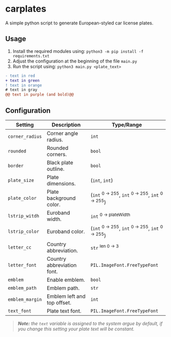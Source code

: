 # carplates

A simple python script to generate European-styled car license plates.

## Usage

 1. Install the required modules using:
 `python3 -m pip install -f requirements.txt`
 2. Adjust the configuration at the beginning of the file `main.py`
 3. Run the script using:
`python3 main.py <plate_text>`

```diff
- text in red
+ text in green
! text in orange
# text in gray
@@ text in purple (and bold)@@
```

## Configuration

|Setting|Description|Type/Range|
|-|-|-|
|`corner_radius`|Corner angle radius.|`int`|
|`rounded`|Rounded corners.|`bool`|
|`border`|Black plate outline.|`bool`|
|`plate_size`|Plate dimensions.|(`int`, `int`)|
|`plate_color`|Plate background color.|(`int` <sup>0 &rarr; 255</sup>, `int` <sup>0 &rarr; 255</sup>, `int` <sup>0 &rarr; 255</sup>)|
|`lstrip_witdh`|Euroband width.|`int` <sup>0 &rarr; plateWidth</sup>|
|`lstrip_color`|Euroband color.|(`int` <sup>0 &rarr; 255</sup>, `int` <sup>0 &rarr; 255</sup>, `int` <sup>0 &rarr; 255</sup>)|
|`letter_cc`|Country abbreviation.|`str` <sup>len 0 &rarr; 3</sup>|
|`letter_font`|Country abbreviation font.|`PIL.ImageFont.FreeTypeFont`|
|`emblem`|Enable emblem.|`bool`|
|`emblem_path`|Emblem path.|`str`|
|`emblem_margin`|Emblem left and top offset.|`int`|
|`text_font`|Plate text font.|`PIL.ImageFont.FreeTypeFont`|
>***Note:** the `text` variable is assigned to the system argue by default, if you change this setting your plate text will be constant.*
